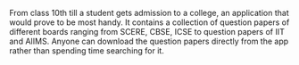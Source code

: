 From class 10th till a student gets admission to a college, an application that would prove to be most handy. It contains a collection of question papers of different boards ranging from SCERE, CBSE, ICSE to question papers of IIT and AIIMS. Anyone can download the question papers directly from the app rather than spending time searching for it.